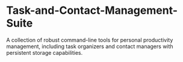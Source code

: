 # Task-and-Contact-Management-Suite
A collection of robust command-line tools for personal productivity management, including task organizers and contact managers with persistent storage capabilities.
